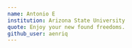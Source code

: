```yaml
---
name: Antonio E
institution: Arizona State University
quote: Enjoy your new found freedoms.
github_user: aenriq
---
```

